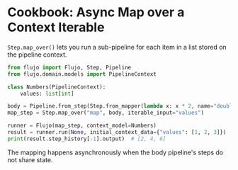 # Cookbook: Async Map over a Context Iterable

`Step.map_over()` lets you run a sub-pipeline for each item in a list stored on the pipeline context.

```python
from flujo import Flujo, Step, Pipeline
from flujo.domain.models import PipelineContext

class Numbers(PipelineContext):
    values: list[int]

body = Pipeline.from_step(Step.from_mapper(lambda x: x * 2, name="double"))
map_step = Step.map_over("map", body, iterable_input="values")

runner = Flujo(map_step, context_model=Numbers)
result = runner.run(None, initial_context_data={"values": [1, 2, 3]})
print(result.step_history[-1].output)  # [2, 4, 6]
```

The mapping happens asynchronously when the body pipeline's steps do not share state.
